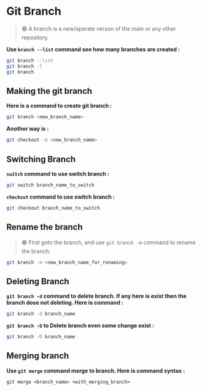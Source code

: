 Git Branch
===========

> 🟢 A branch is a new/sperate verson of the main or any other repository.

**Use `branch --list` command see how many branches are created :**

```bash
git branch --list
git branch -l
git branch
```

## Making the git branch

**Here is a command to create git branch :**
```bash
git branch <new_branch_name>
```

**Another way is :**
```bash
git checkout -b <new_branch_name>
```

## Switching Branch

**`switch` command to use switch branch :**

```bash
git switch branch_name_to_switch
```

**`checkout` command to use switch branch :**
```bash
git checkout branch_name_to_switch
```

## Rename the branch

> 🟢 First goto the branch, and use `git branch -m` command to rename the branch.

```bash
git branch -m <new_branch_name_for_renaming>
```

## Deleting Branch

**`git branch -d` command to delete branch. If any here is exist then the branch dose not deleting. Here is command :**

```bash
git branch -d branch_name
```

**`git branch -D` to Delete branch even some change exist :**

```bash
git branch -D branch_name
```

## Merging branch

**Use `git merge` command merge to branch. Here is command syntax :**

```git
git merge <branch_name> <with_merging_branch>
```